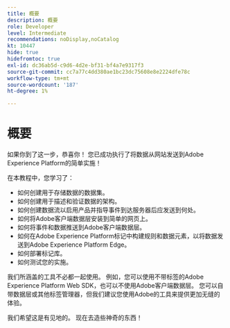 ```yaml
---
title: 概要
description: 概要
role: Developer
level: Intermediate
recommendations: noDisplay,noCatalog
kt: 10447
hide: true
hidefromtoc: true
exl-id: dc36ab5d-c9d6-4d2e-bf31-bf4a7e9317f3
source-git-commit: cc7a77c4dd380ae1bc23dc75608e8e2224dfe78c
workflow-type: tm+mt
source-wordcount: '187'
ht-degree: 1%

---
```


# 概要

如果你到了这一步，恭喜你！ 您已成功执行了将数据从网站发送到Adobe Experience Platform的简单实施！

在本教程中，您学习了：

* 如何创建用于存储数据的数据集。
* 如何创建用于描述和验证数据的架构。
* 如何创建数据流以启用产品并指导事件到达服务器后应发送到何处。
* 如何将Adobe客户端数据层安装到简单的网页上。
* 如何将事件和数据推送到Adobe客户端数据层。
* 如何在Adobe Experience Platform标记中构建规则和数据元素，以将数据发送到Adobe Experience Platform Edge。
* 如何部署标记库。
* 如何测试您的实施。

我们所涵盖的工具不必都一起使用。 例如，您可以使用不带标签的Adobe Experience Platform Web SDK，也可以不使用Adobe客户端数据层。 您可以自带数据层或其他标签管理器，但我们建议您使用Adobe的工具来提供更加无缝的体验。

我们希望这是有见地的。 现在去造些神奇的东西！
